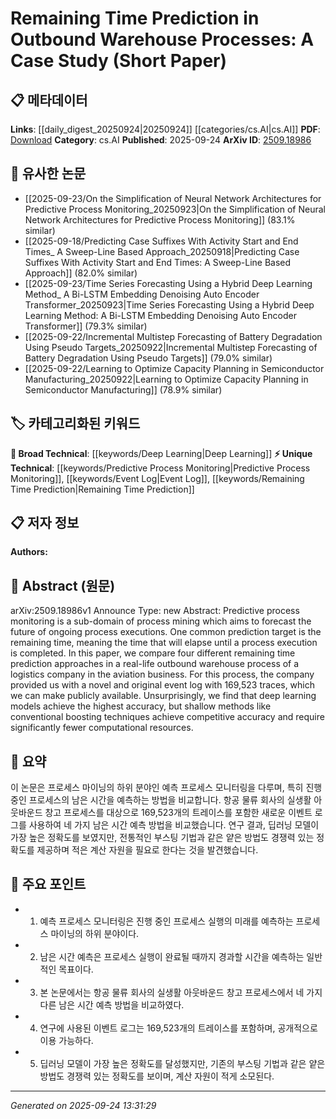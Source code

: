<!-- KEYWORD_LINKING_METADATA:
{
  "processed_timestamp": "2025-09-24T13:31:29.753286",
  "vocabulary_version": "1.0",
  "selected_keywords": [
    "Predictive Process Monitoring",
    "Deep Learning",
    "Event Log",
    "Remaining Time Prediction"
  ],
  "rejected_keywords": [],
  "similarity_scores": {
    "Predictive Process Monitoring": 0.75,
    "Deep Learning": 0.8,
    "Event Log": 0.7,
    "Remaining Time Prediction": 0.78
  },
  "extraction_method": "AI_prompt_based",
  "budget_applied": true,
  "candidates_json": {
    "candidates": [
      {
        "surface": "Predictive process monitoring",
        "canonical": "Predictive Process Monitoring",
        "aliases": [
          "Process Monitoring",
          "Predictive Monitoring"
        ],
        "category": "unique_technical",
        "rationale": "It is a specific sub-domain of process mining relevant to the paper's focus on forecasting.",
        "novelty_score": 0.7,
        "connectivity_score": 0.6,
        "specificity_score": 0.8,
        "link_intent_score": 0.75
      },
      {
        "surface": "Deep learning models",
        "canonical": "Deep Learning",
        "aliases": [
          "DL",
          "Deep Neural Networks"
        ],
        "category": "broad_technical",
        "rationale": "Deep learning is a key method used in the paper, linking to broader machine learning concepts.",
        "novelty_score": 0.3,
        "connectivity_score": 0.9,
        "specificity_score": 0.6,
        "link_intent_score": 0.8
      },
      {
        "surface": "Event log",
        "canonical": "Event Log",
        "aliases": [
          "Process Log",
          "Execution Log"
        ],
        "category": "unique_technical",
        "rationale": "Event logs are critical data sources for process mining, central to the study's methodology.",
        "novelty_score": 0.65,
        "connectivity_score": 0.7,
        "specificity_score": 0.75,
        "link_intent_score": 0.7
      },
      {
        "surface": "Remaining time prediction",
        "canonical": "Remaining Time Prediction",
        "aliases": [
          "Time Prediction",
          "Duration Forecasting"
        ],
        "category": "unique_technical",
        "rationale": "This is the primary prediction target in the study, crucial for understanding the research focus.",
        "novelty_score": 0.68,
        "connectivity_score": 0.65,
        "specificity_score": 0.8,
        "link_intent_score": 0.78
      }
    ],
    "ban_list_suggestions": [
      "logistics company",
      "aviation business",
      "computational resources"
    ]
  },
  "decisions": [
    {
      "candidate_surface": "Predictive process monitoring",
      "resolved_canonical": "Predictive Process Monitoring",
      "decision": "linked",
      "scores": {
        "novelty": 0.7,
        "connectivity": 0.6,
        "specificity": 0.8,
        "link_intent": 0.75
      }
    },
    {
      "candidate_surface": "Deep learning models",
      "resolved_canonical": "Deep Learning",
      "decision": "linked",
      "scores": {
        "novelty": 0.3,
        "connectivity": 0.9,
        "specificity": 0.6,
        "link_intent": 0.8
      }
    },
    {
      "candidate_surface": "Event log",
      "resolved_canonical": "Event Log",
      "decision": "linked",
      "scores": {
        "novelty": 0.65,
        "connectivity": 0.7,
        "specificity": 0.75,
        "link_intent": 0.7
      }
    },
    {
      "candidate_surface": "Remaining time prediction",
      "resolved_canonical": "Remaining Time Prediction",
      "decision": "linked",
      "scores": {
        "novelty": 0.68,
        "connectivity": 0.65,
        "specificity": 0.8,
        "link_intent": 0.78
      }
    }
  ]
}
-->

# Remaining Time Prediction in Outbound Warehouse Processes: A Case Study (Short Paper)

## 📋 메타데이터

**Links**: [[daily_digest_20250924|20250924]] [[categories/cs.AI|cs.AI]]
**PDF**: [Download](https://arxiv.org/pdf/2509.18986.pdf)
**Category**: cs.AI
**Published**: 2025-09-24
**ArXiv ID**: [2509.18986](https://arxiv.org/abs/2509.18986)

## 🔗 유사한 논문
- [[2025-09-23/On the Simplification of Neural Network Architectures for Predictive Process Monitoring_20250923|On the Simplification of Neural Network Architectures for Predictive Process Monitoring]] (83.1% similar)
- [[2025-09-18/Predicting Case Suffixes With Activity Start and End Times_ A Sweep-Line Based Approach_20250918|Predicting Case Suffixes With Activity Start and End Times: A Sweep-Line Based Approach]] (82.0% similar)
- [[2025-09-23/Time Series Forecasting Using a Hybrid Deep Learning Method_ A Bi-LSTM Embedding Denoising Auto Encoder Transformer_20250923|Time Series Forecasting Using a Hybrid Deep Learning Method: A Bi-LSTM Embedding Denoising Auto Encoder Transformer]] (79.3% similar)
- [[2025-09-22/Incremental Multistep Forecasting of Battery Degradation Using Pseudo Targets_20250922|Incremental Multistep Forecasting of Battery Degradation Using Pseudo Targets]] (79.0% similar)
- [[2025-09-22/Learning to Optimize Capacity Planning in Semiconductor Manufacturing_20250922|Learning to Optimize Capacity Planning in Semiconductor Manufacturing]] (78.9% similar)

## 🏷️ 카테고리화된 키워드
**🧠 Broad Technical**: [[keywords/Deep Learning|Deep Learning]]
**⚡ Unique Technical**: [[keywords/Predictive Process Monitoring|Predictive Process Monitoring]], [[keywords/Event Log|Event Log]], [[keywords/Remaining Time Prediction|Remaining Time Prediction]]

## 📋 저자 정보

**Authors:** 

## 📄 Abstract (원문)

arXiv:2509.18986v1 Announce Type: new 
Abstract: Predictive process monitoring is a sub-domain of process mining which aims to forecast the future of ongoing process executions. One common prediction target is the remaining time, meaning the time that will elapse until a process execution is completed. In this paper, we compare four different remaining time prediction approaches in a real-life outbound warehouse process of a logistics company in the aviation business. For this process, the company provided us with a novel and original event log with 169,523 traces, which we can make publicly available. Unsurprisingly, we find that deep learning models achieve the highest accuracy, but shallow methods like conventional boosting techniques achieve competitive accuracy and require significantly fewer computational resources.

## 📝 요약

이 논문은 프로세스 마이닝의 하위 분야인 예측 프로세스 모니터링을 다루며, 특히 진행 중인 프로세스의 남은 시간을 예측하는 방법을 비교합니다. 항공 물류 회사의 실생활 아웃바운드 창고 프로세스를 대상으로 169,523개의 트레이스를 포함한 새로운 이벤트 로그를 사용하여 네 가지 남은 시간 예측 방법을 비교했습니다. 연구 결과, 딥러닝 모델이 가장 높은 정확도를 보였지만, 전통적인 부스팅 기법과 같은 얕은 방법도 경쟁력 있는 정확도를 제공하며 적은 계산 자원을 필요로 한다는 것을 발견했습니다.

## 🎯 주요 포인트

- 1. 예측 프로세스 모니터링은 진행 중인 프로세스 실행의 미래를 예측하는 프로세스 마이닝의 하위 분야이다.
- 2. 남은 시간 예측은 프로세스 실행이 완료될 때까지 경과할 시간을 예측하는 일반적인 목표이다.
- 3. 본 논문에서는 항공 물류 회사의 실생활 아웃바운드 창고 프로세스에서 네 가지 다른 남은 시간 예측 방법을 비교하였다.
- 4. 연구에 사용된 이벤트 로그는 169,523개의 트레이스를 포함하며, 공개적으로 이용 가능하다.
- 5. 딥러닝 모델이 가장 높은 정확도를 달성했지만, 기존의 부스팅 기법과 같은 얕은 방법도 경쟁력 있는 정확도를 보이며, 계산 자원이 적게 소모된다.


---

*Generated on 2025-09-24 13:31:29*